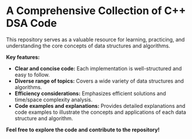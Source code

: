 # **A Comprehensive Collection of C++ DSA Code**

This repository serves as a valuable resource for learning, practicing, and understanding the core concepts of data structures and algorithms.

**Key features:**

* **Clear and concise code:** Each implementation is well-structured and easy to follow.
* **Diverse range of topics:** Covers a wide variety of data structures and algorithms.
* **Efficiency considerations:** Emphasizes efficient solutions and time/space complexity analysis.
* **Code examples and explanations:** Provides detailed explanations and code examples to illustrate the concepts and applications of each data structure and algorithm.

**Feel free to explore the code and contribute to the repository!**
